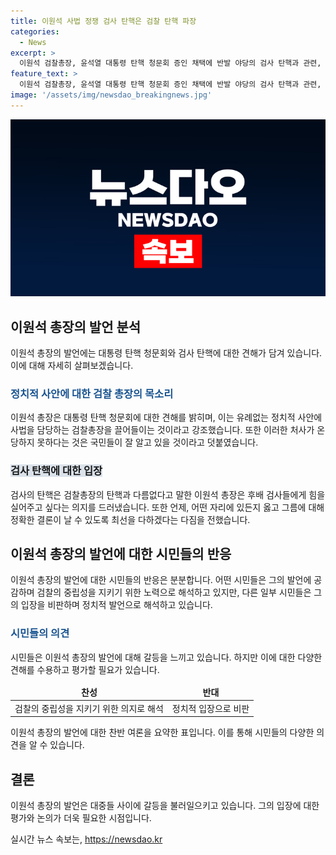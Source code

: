 ```yaml
---
title: 이원석 사법 정쟁 검사 탄핵은 검찰 탄핵 파장
categories:
  - News
excerpt: >
  이원석 검찰총장, 윤석열 대통령 탄핵 청문회 증인 채택에 반발 야당의 검사 탄핵과 관련, 이원석 총장 검찰총장 탄핵과 같다 주장. 정치적 사안으로 사법을 몰아넣는 것이란 반론을 제시하며, 국민들이 온당치 않다는 것을 잘 알고 있을 것이라며 역사가 평가할 것이라 언급. 후배 검사들에게 힘을 주겠다는 의지를 강조하며, 정확한 결론을 위해 최선을 다하겠다고 강조했습니다.
feature_text: >
  이원석 검찰총장, 윤석열 대통령 탄핵 청문회 증인 채택에 반발 야당의 검사 탄핵과 관련, 이원석 총장 검찰총장 탄핵과 같다 주장. 정치적 사안으로 사법을 몰아넣는 것이란 반론을 제시하며, 국민들이 온당치 않다는 것을 잘 알고 있을 것이라며 역사가 평가할 것이라 언급. 후배 검사들에게 힘을 주겠다는 의지를 강조하며, 정확한 결론을 위해 최선을 다하겠다고 강조했습니다.
image: '/assets/img/newsdao_breakingnews.jpg'
---
```


<p><img src="/assets/img/newsdao_breakingnews.jpg" alt="flaretime 속보" /></p>

<h2 data-ke-size="size26">이원석 총장의 발언 분석</h2>

<p data-ke-size="size16">이원석 총장의 발언에는 대통령 탄핵 청문회와 검사 탄핵에 대한 견해가 담겨 있습니다. 이에 대해 자세히 살펴보겠습니다.</p>

<h3><b><span style="color: #1a5490;">정치적 사안에 대한 검찰 총장의 목소리</span></b></h3>

<p data-ke-size="size16">이원석 총장은 대통령 탄핵 청문회에 대한 견해를 밝히며, 이는 유례없는 정치적 사안에 사법을 담당하는 검찰총장을 끌어들이는 것이라고 강조했습니다. 또한 이러한 처사가 온당하지 못하다는 것은 국민들이 잘 알고 있을 것이라고 덧붙였습니다.</p>

<h3><b><span style="background-color: #21538527;">검사 탄핵에 대한 입장</span></b></h3>

<p data-ke-size="size16">검사의 탄핵은 검찰총장의 탄핵과 다름없다고 말한 이원석 총장은 후배 검사들에게 힘을 실어주고 싶다는 의지를 드러냈습니다. 또한 언제, 어떤 자리에 있든지 옳고 그름에 대해 정확한 결론이 날 수 있도록 최선을 다하겠다는 다짐을 전했습니다.</p>

<h2 data-ke-size="size26">이원석 총장의 발언에 대한 시민들의 반응</h2>

<p data-ke-size="size16">이원석 총장의 발언에 대한 시민들의 반응은 분분합니다. 어떤 시민들은 그의 발언에 공감하며 검찰의 중립성을 지키기 위한 노력으로 해석하고 있지만, 다른 일부 시민들은 그의 입장을 비판하며 정치적 발언으로 해석하고 있습니다.</p>

<h3><b><span style="color: #1a5490;">시민들의 의견</span></b></h3>

<p data-ke-size="size16">시민들은 이원석 총장의 발언에 대해 갈등을 느끼고 있습니다. 하지만 이에 대한 다양한 견해를 수용하고 평가할 필요가 있습니다.</p>

<table>
<thead>
<tr>
<td style="text-align: center; height: 17px;"><b>찬성</b></td>
<td style="text-align: center; height: 17px;"><b>반대</b></td>
</tr>
</thead>
<tbody>
<tr>
<td style="text-align: center; height: 17px;">검찰의 중립성을 지키기 위한 의지로 해석</td>
<td style="text-align: center; height: 17px;">정치적 입장으로 비판</td>
</tr>
</tbody>
</table>

<p data-ke-size="size16">이원석 총장의 발언에 대한 찬반 여론을 요약한 표입니다. 이를 통해 시민들의 다양한 의견을 알 수 있습니다.</p>

<h2 data-ke-size="size26">결론</h2>

<p data-ke-size="size16">이원석 총장의 발언은 대중들 사이에 갈등을 불러일으키고 있습니다. 그의 입장에 대한 평가와 논의가 더욱 필요한 시점입니다.</p>
실시간 뉴스 속보는, <a href="https://newsdao.kr" rel="dofollow">https://newsdao.kr</a>


